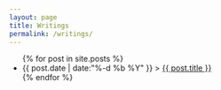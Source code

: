 ```yaml
---
layout: page
title: Writings
permalink: /writings/
---
```


<ul>
  {% for post in site.posts %}
    <li>
	 <span>{{ post.date | date:"%-d %b %Y" }} > </span>      
	 <a href="{{ post.url }}">{{ post.title }}</a>
    </li>
  {% endfor %}
</ul>
